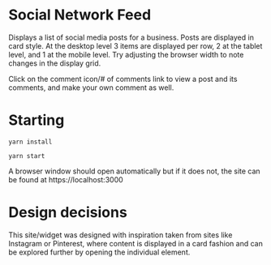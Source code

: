 # Social Network Feed
Displays a list of social media posts for a business. Posts are displayed in card style. At the desktop level 3 items are displayed per row, 2 at the tablet level, and 1 at the mobile level. Try adjusting the browser width to note changes in the display grid.

Click on the comment icon/# of comments link to view a post and its comments, and make your own comment as well.

# Starting
`yarn install`

`yarn start`

A browser window should open automatically but if it does not, the site can be found at https://localhost:3000

# Design decisions
This site/widget was designed with inspiration taken from sites like Instagram or Pinterest, where content is displayed in a card fashion and can be explored further by opening the individual element.